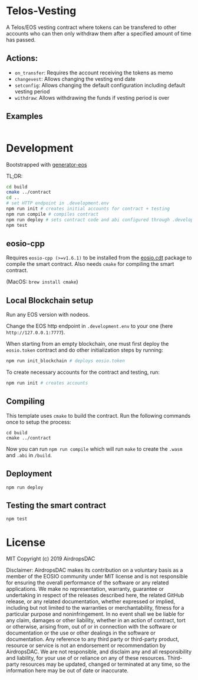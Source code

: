 # Telos-Vesting

A Telos/EOS vesting contract where tokens can be transfered to other accounts who can then only withdraw them after a specified amount of time has passed.

## Actions:

* `on_transfer`: Requires the account receiving the tokens as memo
* `changevest`: Allows changing the vesting end date
* `setconfig`: Allows changing the default configuration including default vesting period
* `withdraw`: Allows withdrawing the funds if vesting period is over

## Examples

```bash

```

# Development

Bootstrapped with [generator-eos](https://github.com/MrToph/generator-eos)

TL;DR:

```bash
cd build
cmake ../contract
cd ..
# set HTTP endpoint in .development.env
npm run init # creates initial accounts for contract + testing
npm run compile # compiles contract
npm run deploy # sets contract code and abi configured through .development.env
npm test
```

## eosio-cpp

Requires `eosio-cpp (>=v1.6.1)` to be installed from the [eosio.cdt](https://github.com/EOSIO/eosio.cdt) package to compile the smart contract.
Also needs `cmake` for compiling the smart contract.

(MacOS: `brew install cmake`)

## Local Blockchain setup

Run any EOS version with nodeos.

Change the EOS http endpoint in `.development.env` to your one (here `http://127.0.0.1:7777`).

When starting from an empty blockchain, one must first deploy the `eosio.token` contract and do other initialization steps by running:

```bash
npm run init_blockchain # deploys eosio.token
```

To create necessary accounts for the contract and testing, run:

```bash
npm run init # creates accounts
```

## Compiling

This template uses `cmake` to build the contract. Run the following commands once to setup the process:

```
cd build
cmake ../contract
```

Now you can run `npm run compile` which will run `make` to create the `.wasm` and `.abi` in `/build`.

## Deployment

```
npm run deploy
```

## Testing the smart contract

```
npm test
```

# License

MIT Copyright (c) 2019 AirdropsDAC

Disclaimer: AirdropsDAC makes its contribution on a voluntary basis as a member of the EOSIO community under MIT license and is not responsible for ensuring the overall performance of the software or any related applications. We make no representation, warranty, guarantee or undertaking in respect of the releases described here, the related GitHub release, or any related documentation, whether expressed or implied, including but not limited to the warranties or merchantability, fitness for a particular purpose and noninfringement. In no event shall we be liable for any claim, damages or other liability, whether in an action of contract, tort or otherwise, arising from, out of or in connection with the software or documentation or the use or other dealings in the software or documentation. Any reference to any third party or third-party product, resource or service is not an endorsement or recommendation by AirdropsDAC. We are not responsible, and disclaim any and all responsibility and liability, for your use of or reliance on any of these resources. Third-party resources may be updated, changed or terminated at any time, so the information here may be out of date or inaccurate.
